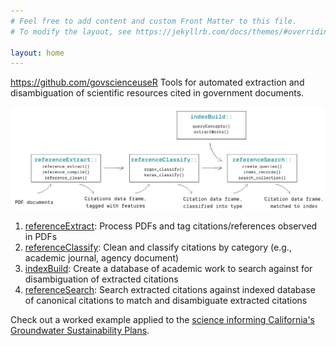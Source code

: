 ```yaml
---
# Feel free to add content and custom Front Matter to this file.
# To modify the layout, see https://jekyllrb.com/docs/themes/#overriding-theme-defaults

layout: home
---
```

https://github.com/govscienceuseR
Tools for automated extraction and disambiguation of scientific resources cited in government documents.  

![govscienceuseR workflow](img/workflow.png "govscienceuseR workflow")

1. [referenceExtract](https://github.com/govscienceuseR/referenceExtract): Process PDFs and tag citations/references observed in PDFs  
2. [referenceClassify](https://github.com/govscienceuseR/referenceClassify): Clean and classify citations by category (e.g., academic journal, agency document)  
3. [indexBuild](https://github.com/govscienceuseR/indexBuild): Create a database of academic work to search against for disambiguation of extracted citations  
4. [referenceSearch](https://github.com/govscienceuseR/referenceSearch): Search extracted citations against indexed database of canonical citations to match and disambiguate extracted citations 

Check out a worked example applied to the [science informing California's Groundwater Sustainability Plans](https://htmlpreview.github.io/?https://github.com/govscienceuseR/vignettes/gsp_vignette.html). 
